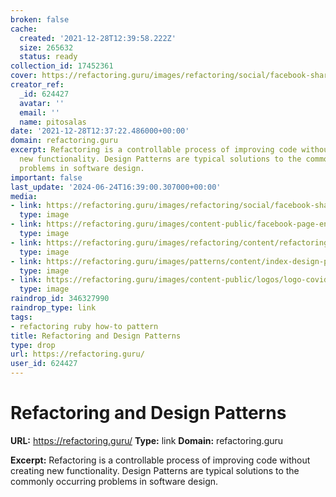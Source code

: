 ```yaml
---
broken: false
cache:
  created: '2021-12-28T12:39:58.222Z'
  size: 265632
  status: ready
collection_id: 17452361
cover: https://refactoring.guru/images/refactoring/social/facebook-share-preview.png?id=dbf9e98269595be86eb6
creator_ref:
  _id: 624427
  avatar: ''
  email: ''
  name: pitosalas
date: '2021-12-28T12:37:22.486000+00:00'
domain: refactoring.guru
excerpt: Refactoring is a controllable process of improving code without creating
  new functionality. Design Patterns are typical solutions to the commonly occurring
  problems in software design.
important: false
last_update: '2024-06-24T16:39:00.307000+00:00'
media:
- link: https://refactoring.guru/images/refactoring/social/facebook-share-preview.png?id=dbf9e98269595be86eb6
  type: image
- link: https://refactoring.guru/images/content-public/facebook-page-en.png?id=d31df144e370667d3ca6
  type: image
- link: https://refactoring.guru/images/refactoring/content/refactoring-preview-2x.png?id=22f20e9eaf98949d52a0
  type: image
- link: https://refactoring.guru/images/patterns/content/index-design-patterns-2x.png?id=25c4fb3ed68fc2fb9f1b
  type: image
- link: https://refactoring.guru/images/content-public/logos/logo-covid-winter-2x.png?id=3e0cd5fdb9635327b1eb
  type: image
raindrop_id: 346327990
raindrop_type: link
tags:
- refactoring ruby how-to pattern
title: Refactoring and Design Patterns
type: drop
url: https://refactoring.guru/
user_id: 624427
---
```


# Refactoring and Design Patterns

**URL:** https://refactoring.guru/
**Type:** link
**Domain:** refactoring.guru

**Excerpt:** Refactoring is a controllable process of improving code without creating new functionality. Design Patterns are typical solutions to the commonly occurring problems in software design.

